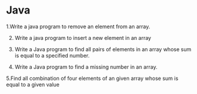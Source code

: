 # Java
 1.Write a java program to remove an element from an array.

2. Write a java program to insert a new element in an array

3. Write a Java program to find all pairs of elements in an array whose sum is equal to a specified number.

4. Write a Java program to find a missing number in an array.

5.Find all combination of four elements of an given array whose sum is equal to a given value
